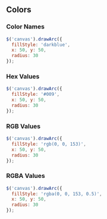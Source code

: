 ## Colors
### Color Names
```javascript
$('canvas').drawArc({
  fillStyle: 'darkblue',
  x: 50, y: 50,
  radius: 30
});
```

### Hex Values
```javascript
$('canvas').drawArc({
  fillStyle: '#009',
  x: 50, y: 50,
  radius: 30
});
```

### RGB Values
```javascript
$('canvas').drawArc({
  fillStyle: 'rgb(0, 0, 153)',
  x: 50, y: 50,
  radius: 30
});
```

### RGBA Values
```javascript
$('canvas').drawArc({
  fillStyle: 'rgba(0, 0, 153, 0.5)',
  x: 50, y: 50,
  radius: 30
});
```
